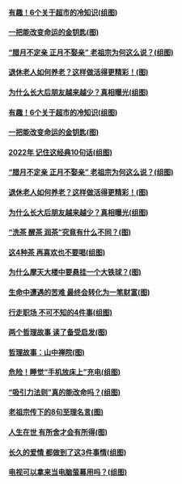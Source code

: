 #### [有趣！6个关于超市的冷知识(组图)](../pages/p8/994530.md?t=01130503) 
#### [一把能改变命运的金钥匙(图)](../pages/p8/994900.md?t=01130503) 
#### [“腊月不定亲 正月不娶亲” 老祖宗为何这么说？(组图)](../pages/p8/994819.md?t=01130503) 
#### [退休老人如何养老？这样做活得更精彩！(图)](../pages/p8/994656.md?t=01130503) 
#### [为什么长大后朋友越来越少？真相曝光(组图)](../pages/p8/994659.md?t=01130503) 
#### [有趣！6个关于超市的冷知识(组图)](../pages/p8/994530.md?t=01130503) 
#### [一把能改变命运的金钥匙(图)](../pages/p8/994900.md?t=01130503) 
#### [2022年 记住这经典10句话(组图)](../pages/p8/994710.md?t=01130503) 
#### [“腊月不定亲 正月不娶亲” 老祖宗为何这么说？(组图)](../pages/p8/994819.md?t=01130503) 
#### [退休老人如何养老？这样做活得更精彩！(图)](../pages/p8/994656.md?t=01130503) 
#### [为什么长大后朋友越来越少？真相曝光(组图)](../pages/p8/994659.md?t=01130503) 
#### [“洗茶 醒茶 润茶”究竟有什么不同？(图)](../pages/p8/994405.md?t=01130503) 
#### [这4种茶 再喜欢也不要喝(组图)](../pages/p8/994708.md?t=01130503) 
#### [为什么摩天大楼中要悬挂一个大铁球？(图)](../pages/p8/994529.md?t=01130503) 
#### [生命中遭遇的苦难 最终会转化为一笔财富(图)](../pages/p8/994409.md?t=01130503) 
#### [行走职场 不可不知的4件事(组图)](../pages/p8/993889.md?t=01130503) 
#### [两个哲理故事 读了备受启发(图)](../pages/p8/994426.md?t=01130503) 
#### [哲理故事：山中禅院(图)](../pages/p8/994238.md?t=01130503) 
#### [危险！睡觉“手机放床上”充电(组图)](../pages/p8/994265.md?t=01130503) 
#### [“吸引力法则”真的能改命吗？(组图)](../pages/p8/993888.md?t=01130503) 
#### [老祖宗传下的8句至理名言(图)](../pages/p8/994354.md?t=01130503) 
#### [人生在世 有所舍才会有所得(图)](../pages/p8/993764.md?t=01130503) 
#### [长久的爱情 都做到了这3件事情(组图)](../pages/p8/993883.md?t=01130503) 
#### [电视可以拿来当电脑萤幕用吗？(组图)](../pages/p8/994346.md?t=01130503) 

